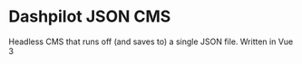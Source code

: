 # Dashpilot JSON CMS

Headless CMS that runs off (and saves to) a single JSON file. Written in Vue 3
